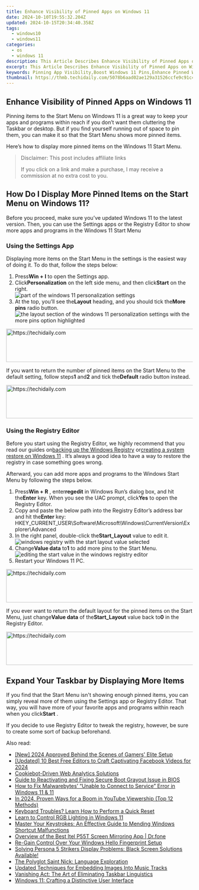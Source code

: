 ```yaml
---
title: Enhance Visibility of Pinned Apps on Windows 11
date: 2024-10-10T19:55:32.204Z
updated: 2024-10-15T20:34:40.358Z
tags:
  - windows10
  - windows11
categories:
  - os
  - windows 11
description: This Article Describes Enhance Visibility of Pinned Apps on Windows 11
excerpt: This Article Describes Enhance Visibility of Pinned Apps on Windows 11
keywords: Pinning App Visibility,Boost Windows 11 Pins,Enhance Pinned Windows Apps,Optimize Pinned Apps in WS11,Increase Pinned App Visibility WS11,Boost 11 Pinned App Performance,Improve Windows 11 Pinned App Spotlight
thumbnail: https://thmb.techidaily.com/5078b6aad02ae129a31526ccfe9c91c4fe1b8842e3ca1f0dfa365e65b92b5c5b.PNG
---
```


## Enhance Visibility of Pinned Apps on Windows 11

 Pinning items to the Start Menu on Windows 11 is a great way to keep your apps and programs within reach if you don’t want them cluttering the Taskbar or desktop. But if you find yourself running out of space to pin them, you can make it so that the Start Menu shows more pinned items.

 Here’s how to display more pinned items on the Windows 11 Start Menu.

>  Disclaimer: This post includes affiliate links
>
>  If you click on a link and make a purchase, I may receive a commission at no extra cost to you.
>

## How Do I Display More Pinned Items on the Start Menu on Windows 11?

 Before you proceed, make sure you’ve updated Windows 11 to the latest version. Then, you can use the Settings apps or the Registry Editor to show more apps and programs in the Windows 11 Start Menu

### Using the Settings App

 Displaying more items on the Start Menu in the settings is the easiest way of doing it. To do that, follow the steps below:

1. Press**Win + I** to open the Settings app.
2. Click**Personalization** on the left side menu, and then click**Start** on the right.  
![part of the windows 11 personalization settings](https://static1.makeuseofimages.com/wordpress/wp-content/uploads/2022/12/part-windows-11-personalization-settings.jpg)
3. At the top, you’ll see the**Layout** heading, and you should tick the**More pins** radio button.  
![the layout section of the windows 11 personalization settings with the more pins option highlighted](https://static1.makeuseofimages.com/wordpress/wp-content/uploads/2022/12/layout-section-start-settings-windows-11.jpg)

<!-- affiliate ads begin -->
<a href="https://jalbum-affiliate-program.sjv.io/c/5597632/1838960/17916" target="_top" id="1838960">
  <img src="//a.impactradius-go.com/display-ad/17916-1838960" border="0" alt="https://techidaily.com" width="728" height="90"/>
</a>
<img height="0" width="0" src="https://jalbum-affiliate-program.sjv.io/i/5597632/1838960/17916" style="position:absolute;visibility:hidden;" border="0" />
<!-- affiliate ads end -->

 If you want to return the number of pinned items on the Start Menu to the default setting, follow steps**1** and**2** and tick the**Default** radio button instead.

<!-- affiliate ads begin -->
<a href="https://appsumo.8odi.net/c/5597632/2123736/7443" target="_top" id="2123736">
  <img src="//a.impactradius-go.com/display-ad/7443-2123736" border="0" alt="https://techidaily.com" width="728" height="90"/>
</a>
<img height="0" width="0" src="https://appsumo.8odi.net/i/5597632/2123736/7443" style="position:absolute;visibility:hidden;" border="0" />
<!-- affiliate ads end -->

### Using the Registry Editor

 Before you start using the Registry Editor, we highly recommend that you read our guides on[backing up the Windows Registry](https://www.makeuseof.com/tag/backup-restore-windows-registry/) or[creating a system restore on Windows 11](https://www.makeuseof.com/windows-11-create-restore-point/) . It’s always a good idea to have a way to restore the registry in case something goes wrong.

 Afterward, you can add more apps and programs to the Windows Start Menu by following the steps below.

1. Press**Win + R** , enter**regedit** in Windows Run’s dialog box, and hit the**Enter** key. When you see the UAC prompt, click**Yes** to open the Registry Editor.
2. Copy and paste the below path into the Registry Editor’s address bar and hit the**Enter** key:  
HKEY_CURRENT_USER\Software\Microsoft\Windows\CurrentVersion\Explorer\Advanced
3. In the right panel, double-click the**Start\_Layout** value to edit it.  
![windows registry with the start layout value selected](https://static1.makeuseofimages.com/wordpress/wp-content/uploads/2022/12/windows-reg-editor-start-layout-value-selected.jpg)
4. Change**Value data** to**1** to add more pins to the Start Menu.  
![editing the start value in the windows registry editor](https://static1.makeuseofimages.com/wordpress/wp-content/uploads/2022/12/start-layout-value-regedit.jpg)
5. Restart your Windows 11 PC.

<!-- affiliate ads begin -->
<a href="https://ephamedtechinc.pxf.io/c/5597632/2137229/26400" target="_top" id="2137229">
  <img src="//a.impactradius-go.com/display-ad/26400-2137229" border="0" alt="https://techidaily.com" width="728" height="90"/>
</a>
<img height="0" width="0" src="https://ephamedtechinc.pxf.io/i/5597632/2137229/26400" style="position:absolute;visibility:hidden;" border="0" />
<!-- affiliate ads end -->

 If you ever want to return the default layout for the pinned items on the Start Menu, just change**Value data** of the**Start\_Layout** value back to**0** in the Registry Editor.

<!-- affiliate ads begin -->
<a href="https://unicoeye.pxf.io/c/5597632/2134493/18498" target="_top" id="2134493">
  <img src="//a.impactradius-go.com/display-ad/18498-2134493" border="0" alt="https://techidaily.com" width="728" height="90"/>
</a>
<img height="0" width="0" src="https://unicoeye.pxf.io/i/5597632/2134493/18498" style="position:absolute;visibility:hidden;" border="0" />
<!-- affiliate ads end -->

## Expand Your Taskbar by Displaying More Items

 If you find that the Start Menu isn't showing enough pinned items, you can simply reveal more of them using the Settings app or Registry Editor. That way, you will have more of your favorite apps and programs within reach when you click**Start** .

 If you decide to use Registry Editor to tweak the registry, however, be sure to create some sort of backup beforehand.

<ins class="adsbygoogle"
     style="display:block"
     data-ad-format="autorelaxed"
     data-ad-client="ca-pub-7571918770474297"
     data-ad-slot="1223367746"></ins>

<ins class="adsbygoogle"
     style="display:block"
     data-ad-client="ca-pub-7571918770474297"
     data-ad-slot="8358498916"
     data-ad-format="auto"
     data-full-width-responsive="true"></ins>

<span class="atpl-alsoreadstyle">Also read:</span>
<div><ul>
<li><a href="https://facebook-video-footage.techidaily.com/new-2024-approved-behind-the-scenes-of-gamers-elite-setup/"><u>[New] 2024 Approved Behind the Scenes of Gamers' Elite Setup</u></a></li>
<li><a href="https://facebook-videos.techidaily.com/updated-10-best-free-editors-to-craft-captivating-facebook-videos-for-2024/"><u>[Updated] 10 Best Free Editors to Craft Captivating Facebook Videos for 2024</u></a></li>
<li><a href="https://data-safeguard.techidaily.com/cookiebot-driven-web-analytics-solutions/"><u>Cookiebot-Driven Web Analytics Solutions</u></a></li>
<li><a href="https://win11.techidaily.com/guide-to-reactivating-and-fixing-secure-boot-grayout-issue-in-bios/"><u>Guide to Reactivating and Fixing Secure Boot Grayout Issue in BIOS</u></a></li>
<li><a href="https://win11.techidaily.com/how-to-fix-malwarebytes-unable-to-connect-to-service-error-in-windows-11-and-11/"><u>How to Fix Malwarebytes’ “Unable to Connect to Service” Error in Windows 11 & 11</u></a></li>
<li><a href="https://youtube-docs.techidaily.com/24-proven-ways-for-a-boom-in-youtube-viewership-top-12-methods/"><u>In 2024, Proven Ways for a Boom in YouTube Viewership (Top 12 Methods)</u></a></li>
<li><a href="https://win-howtos.techidaily.com/1723211938862-keyboard-troubles-learn-how-to-perform-a-quick-reset/"><u>Keyboard Troubles? Learn How to Perform a Quick Reset</u></a></li>
<li><a href="https://win11.techidaily.com/learn-to-control-rgb-lighting-in-windows-11/"><u>Learn to Control RGB Lighting in Windows 11</u></a></li>
<li><a href="https://win11.techidaily.com/master-your-keystrokes-an-effective-guide-to-mending-windows-shortcut-malfunctions/"><u>Master Your Keystrokes: An Effective Guide to Mending Windows Shortcut Malfunctions</u></a></li>
<li><a href="https://screen-mirror.techidaily.com/overview-of-the-best-itel-p55t-screen-mirroring-app-drfone-by-drfone-android/"><u>Overview of the Best Itel P55T Screen Mirroring App | Dr.fone</u></a></li>
<li><a href="https://win11.techidaily.com/re-gain-control-over-your-windows-hello-fingerprint-setup/"><u>Re-Gain Control Over Your Windows Hello Fingerprint Setup</u></a></li>
<li><a href="https://program-issues.techidaily.com/1722999503431-solving-persona-5-strikers-display-problems-black-screen-solutions-available/"><u>Solving Persona 5 Strikers Display Problems: Black Screen Solutions Available!</u></a></li>
<li><a href="https://mondly-stories.techidaily.com/the-polyglot-saint-nick-language-exploration/"><u>The Polyglot Saint Nick: Language Exploration</u></a></li>
<li><a href="https://audio-editing.techidaily.com/updated-techniques-for-embedding-images-into-music-tracks/"><u>Updated Techniques for Embedding Images Into Music Tracks</u></a></li>
<li><a href="https://win11.techidaily.com/vanishing-act-the-art-of-eliminating-taskbar-linguistics/"><u>Vanishing Act: The Art of Eliminating Taskbar Linguistics</u></a></li>
<li><a href="https://win11.techidaily.com/windows-11-crafting-a-distinctive-user-interface/"><u>Windows 11: Crafting a Distinctive User Interface</u></a></li>
</ul></div>

